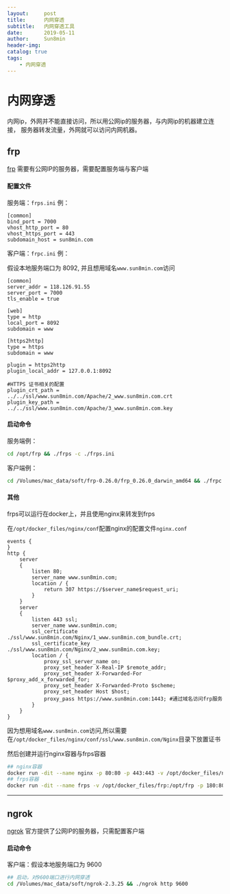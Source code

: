 ```yaml
---
layout:     post
title:      内网穿透
subtitle:   内网穿透工具
date:       2019-05-11
author:     Sun8min
header-img:
catalog: true
tags:
    - 内网穿透
---
```


# 内网穿透

内网ip，外网并不能直接访问，所以用公网ip的服务器，与内网ip的机器建立连接，
服务器转发流量，外网就可以访问内网机器。

## frp
[frp] 需要有公网IP的服务器，需要配置服务端与客户端

#### 配置文件

服务端：`frps.ini` 例：
```text
[common]
bind_port = 7000
vhost_http_port = 80
vhost_https_port = 443
subdomain_host = sun8min.com
```

客户端：`frpc.ini` 例：

假设本地服务端口为 8092, 并且想用域名`www.sun8min.com`访问
```text
[common]
server_addr = 118.126.91.55
server_port = 7000
tls_enable = true

[web]
type = http
local_port = 8092
subdomain = www

[https2http]
type = https
subdomain = www

plugin = https2http
plugin_local_addr = 127.0.0.1:8092

#HTTPS 证书相关的配置
plugin_crt_path = ../../ssl/www.sun8min.com/Apache/2_www.sun8min.com.crt
plugin_key_path = ../../ssl/www.sun8min.com/Apache/3_www.sun8min.com.key
```

#### 启动命令

服务端例：
```bash
cd /opt/frp && ./frps -c ./frps.ini
```

客户端例：
```bash
cd /Volumes/mac_data/soft/frp-0.26.0/frp_0.26.0_darwin_amd64 && ./frpc -c ./frpc.ini
```

#### 其他
frps可以运行在docker上，并且使用nginx来转发到frps

在`/opt/docker_files/nginx/conf`配置nginx的配置文件`nginx.conf`
```text
events {
}
http {
    server
    {
        listen 80;
        server_name www.sun8min.com;
        location / {
            return 307 https://$server_name$request_uri;
        }
    }
    server
    {
        listen 443 ssl;
        server_name www.sun8min.com;
        ssl_certificate ./ssl/www.sun8min.com/Nginx/1_www.sun8min.com_bundle.crt;
        ssl_certificate_key ./ssl/www.sun8min.com/Nginx/2_www.sun8min.com.key;
        location / {
            proxy_ssl_server_name on;
            proxy_set_header X-Real-IP $remote_addr;
            proxy_set_header X-Forwarded-For $proxy_add_x_forwarded_for;
            proxy_set_header X-Forwarded-Proto $scheme;
            proxy_set_header Host $host;
            proxy_pass https://www.sun8min.com:1443; #通过域名访问frp服务
        }
    }
}
```

因为想用域名`www.sun8min.com`访问,所以需要在`/opt/docker_files/nginx/conf/ssl/www.sun8min.com/Nginx`目录下放置证书

然后创建并运行nginx容器与frps容器
```bash
## nginx容器
docker run -dit --name nginx -p 80:80 -p 443:443 -v /opt/docker_files/nginx/www:/www -v /opt/docker_files/nginx/conf:/etc/nginx -v /opt/docker_files/nginx/conf/nginx.conf:/etc/nginx/nginx.conf -v /opt/docker_files/nginx/logs:/wwwlogs nginx
## frps容器
docker run -dit --name frps -v /opt/docker_files/frp:/opt/frp -p 180:80 -p 1443:443 -p 7000:7000 ubuntu bash -c "cd /opt/frp && ./frps -c ./frps.ini"
```

---
## ngrok
[ngrok] 官方提供了公网IP的服务器，只需配置客户端

#### 启动命令

客户端：假设本地服务端口为 9600
```bash
## 启动，对9600端口进行内网穿透
cd /Volumes/mac_data/soft/ngrok-2.3.25 && ./ngrok http 9600
```

[frp]: https://github.com/fatedier/frp
[ngrok]: https://github.com/inconshreveable/ngrok